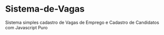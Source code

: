 # Sistema-de-Vagas
Sistema simples cadastro de Vagas de Emprego e Cadastro de Candidatos com Javascript Puro
